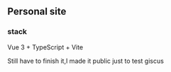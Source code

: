 ## Personal site

### stack
 Vue 3 + TypeScript + Vite


Still have to finish it,I made it public just to test giscus
